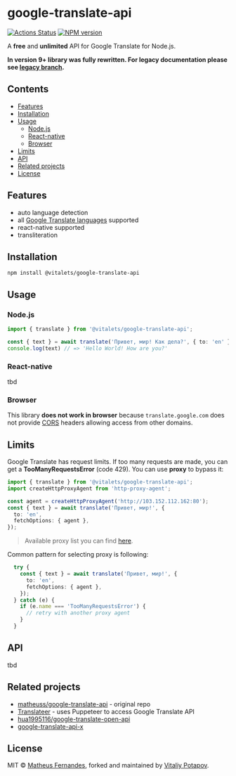 # google-translate-api
[![Actions Status](https://github.com/vitalets/google-translate-api/workflows/autotests/badge.svg)](https://github.com/vitalets/google-translate-api/actions)
[![NPM version](https://img.shields.io/npm/v/@vitalets/google-translate-api.svg)](https://www.npmjs.com/package/@vitalets/google-translate-api)

A **free** and **unlimited** API for Google Translate for Node.js.

**In version 9+ library was fully rewritten. For legacy documentation please see [legacy branch](https://github.com/vitalets/google-translate-api/tree/legacy).**

## Contents

<!-- toc -->

- [Features](#features)
- [Installation](#installation)
- [Usage](#usage)
  * [Node.js](#nodejs)
  * [React-native](#react-native)
  * [Browser](#browser)
- [Limits](#limits)
- [API](#api)
- [Related projects](#related-projects)
- [License](#license)

<!-- tocstop -->

## Features

* auto language detection
* all [Google Translate languages](https://cloud.google.com/translate/docs/languages) supported
* react-native supported
* transliteration

## Installation
```
npm install @vitalets/google-translate-api
```

## Usage
### Node.js
```ts
import { translate } from '@vitalets/google-translate-api';

const { text } = await translate('Привет, мир! Как дела?', { to: 'en' });
console.log(text) // => 'Hello World! How are you?'
```

### React-native
tbd

### Browser
This library **does not work in browser** because `translate.google.com` does not provide [CORS](https://developer.mozilla.org/en-US/docs/Web/HTTP/CORS) headers allowing access from other domains.

## Limits
Google Translate has request limits. If too many requests are made, you can get a **TooManyRequestsError** (code 429). You can use **proxy** to bypass it:

```ts
import { translate } from '@vitalets/google-translate-api';
import createHttpProxyAgent from 'http-proxy-agent';

const agent = createHttpProxyAgent('http://103.152.112.162:80');
const { text } = await translate('Привет, мир!', {
  to: 'en',
  fetchOptions: { agent },
});
```
> Available proxy list you can find [here](https://free-proxy-list.net/).

Common pattern for selecting proxy is following:
```ts
  try {
    const { text } = await translate('Привет, мир!', {
      to: 'en',
      fetchOptions: { agent },
    });
  } catch (e) {
    if (e.name === 'TooManyRequestsError') {
      // retry with another proxy agent
    }
  }
```

## API
tbd

## Related projects
* [matheuss/google-translate-api](https://github.com/matheuss/google-translate-api) - original repo
* [Translateer](https://github.com/Songkeys/Translateer) - uses Puppeteer to access Google Translate API
* [hua1995116/google-translate-open-api](https://github.com/hua1995116/google-translate-open-api)
* [google-translate-api-x](https://github.com/AidanWelch/google-translate-api)

## License
MIT © [Matheus Fernandes](http://matheus.top), forked and maintained by [Vitaliy Potapov](https://github.com/vitalets).
